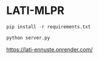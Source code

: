 # LATI-MLPR



```python
pip install -r requirements.txt
```

```python
python server.py
```


https://lati-ennuste.onrender.com/
